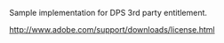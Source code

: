 Sample implementation for DPS 3rd party entitlement.

http://www.adobe.com/support/downloads/license.html
